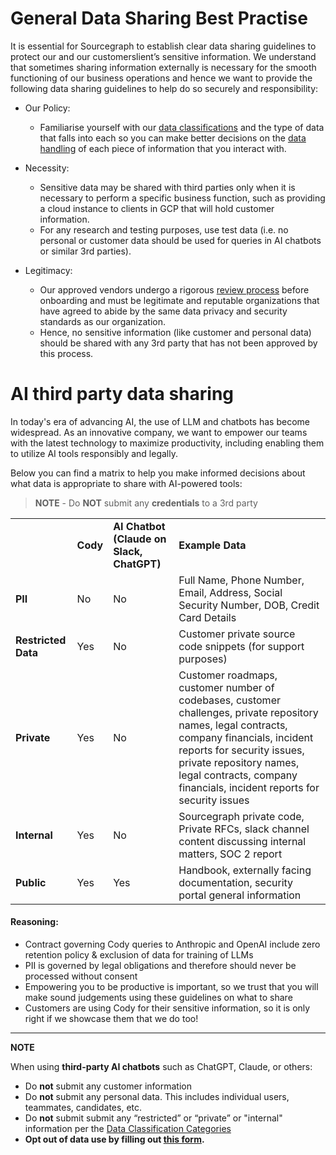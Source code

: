# General Data Sharing Best Practise

It is essential for Sourcegraph to establish clear data sharing guidelines to protect our and our customerslient’s sensitive information. We understand that sometimes sharing information externally is necessary for the smooth functioning of our business operations and hence we want to provide the following data sharing guidelines to help do so securely and responsibility:

- Our Policy:

  - Familiarise yourself with our [data classifications](../../company-info-and-process/policies/data-management-policy.md#data-classification) and the type of data that falls into each so you can make better decisions on the [data handling](../../company-info-and-process/policies/data-management-policy.md#data-handling) of each piece of information that you interact with.

- Necessity:

  - Sensitive data may be shared with third parties only when it is necessary to perform a specific business function, such as providing a cloud instance to clients in GCP that will hold customer information.
  - For any research and testing purposes, use test data (i.e. no personal or customer data should be used for queries in AI chatbots or similar 3rd parties).

- Legitimacy:
  - Our approved vendors undergo a rigorous [review process]() before onboarding and must be legitimate and reputable organizations that have agreed to abide by the same data privacy and security standards as our organization.
  - Hence, no sensitive information (like customer and personal data) should be shared with any 3rd party that has not been approved by this process.

# AI third party data sharing

In today's era of advancing AI, the use of LLM and chatbots has become widespread. As an innovative company, we want to empower our teams with the latest technology to maximize productivity, including enabling them to utilize AI tools responsibly and legally.

Below you can find a matrix to help you make informed decisions about what data is appropriate to share with AI-powered tools:

> **NOTE** - Do **NOT** submit any **credentials** to a 3rd party

<table>
  <tr>
   <td>
   </td>
   <td><strong>Cody</strong>
   </td>
   <td><strong>AI Chatbot (Claude on Slack, ChatGPT)</strong>
   </td>
   <td><strong>Example Data</strong>
   </td>
  </tr>
  <tr>
   <td><strong>PII</strong>
   </td>
   <td>No
   </td>
   <td>No
   </td>
   <td>Full Name, Phone Number, Email, Address, Social Security Number, DOB, Credit Card Details
   </td>
  </tr>
  <tr>
   <td><strong>Restricted Data</strong>
   </td>
   <td>Yes
   </td>
   <td>No
   </td>
   <td>Customer private source code snippets (for support purposes)
   </td>
  </tr>
  <tr>
   <td><strong>Private </strong>
   </td>
   <td>Yes
   </td>
   <td>No
   </td>
   <td>Customer roadmaps, customer number of codebases, customer challenges, private repository names, legal contracts, company financials, incident reports for security issues, private repository names, legal contracts, company financials, incident reports for security issues 
   </td>
  </tr>
  <tr>
   <td><strong>Internal </strong>
   </td>
   <td>Yes
   </td>
   <td>No
   </td>
   <td>Sourcegraph private code, Private RFCs, slack channel content discussing internal matters, SOC 2 report
   </td>
  </tr>
  <tr>
   <td><strong>Public </strong>
   </td>
   <td>Yes
   </td>
   <td>Yes
   </td>
   <td>Handbook, externally facing documentation, security portal general information
   </td>
  </tr>
</table>

#### Reasoning:

- Contract governing Cody queries to Anthropic and OpenAI include zero retention policy & exclusion of data for training of LLMs
- PII is governed by legal obligations and therefore should never be processed without consent
- Empowering you to be productive is important, so we trust that you will make sound judgements using these guidelines on what to share
- Customers are using Cody for their sensitive information, so it is only right if we showcase them that we do too!

---

**NOTE**

When using **third-party AI chatbots** such as ChatGPT, Claude, or others:

- Do **not** submit any customer information
- Do **not** submit any personal data. This includes individual users, teammates, candidates, etc.
- Do **not** submit submit any “restricted” or “private” or "internal" information per the [Data Classification Categories](../../company-info-and-process/policies/data-management-policy.md#data-classification)
- **Opt out of data use by filling out [this form](https://docs.google.com/forms/d/e/1FAIpQLScrnC-_A7JFs4LbIuzevQ_78hVERlNqqCPCt3d8XqnKOfdRdQ/viewform).**
